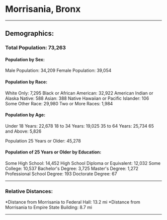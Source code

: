 # Morrisania, Bronx
***
## Demographics:
### Total Population: 73,263

#### **Population by Sex:**

Male Population: 34,209
Female Population: 39,054

#### **Population by Race:**

White Only: 7,295
Black or African American: 32,922
American Indian or Alaska Native: 588
Asian: 388
Native Hawaiian or Pacific Islander: 106
Some Other Race: 29,980
Two or More Races: 1,984

#### **Population by Age:**

Under 18 Years: 22,678
18 to 34 Years: 19,025
35 to 64 Years: 25,734
65 and Above: 5,826

Population 25 Years or Older: 45,278

#### **Population of 25 Years or Older by Education:**

Some High School: 14,452
High School Diploma or Equivalent: 12,032
Some College: 10,537
Bachelor's Degree: 3,725
Master's Degree: 1,272
Professional School Degree: 193
Doctorate Degree: 67

***
### Relative Distances:
*Distance from Morrisania to Federal Hall: 13.2 mi
*Distance from Morrisania to Empire State Building: 8.7 mi

***

<script src="https://embed.github.com/view/geojson/YukiYoshimatsu/morrisania_neighborhood/blob/master/map.geojson.html"></script>
